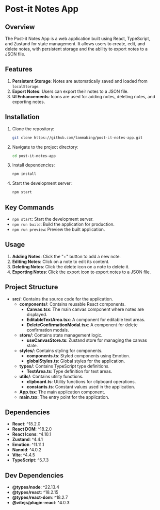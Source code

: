 # Post-it Notes App

## Overview
The Post-it Notes App is a web application built using React, TypeScript, and Zustand for state management. It allows users to create, edit, and delete notes, with persistent storage and the ability to export notes to a JSON file.

## Features
1. **Persistent Storage**: Notes are automatically saved and loaded from `localStorage`.
2. **Export Notes**: Users can export their notes to a JSON file.
3. **UI Enhancements**: Icons are used for adding notes, deleting notes, and exporting notes.

## Installation
1. Clone the repository:
   ```bash
   git clone https://github.com/lammabing/post-it-notes-app.git
   ```
2. Navigate to the project directory:
   ```bash
   cd post-it-notes-app
   ```
3. Install dependencies:
   ```bash
   npm install
   ```
4. Start the development server:
   ```bash
   npm start
   ```

## Key Commands
- `npm start`: Start the development server.
- `npm run build`: Build the application for production.
- `npm run preview`: Preview the built application.

## Usage
1. **Adding Notes**: Click the "+" button to add a new note.
2. **Editing Notes**: Click on a note to edit its content.
3. **Deleting Notes**: Click the delete icon on a note to delete it.
4. **Exporting Notes**: Click the export icon to export notes to a JSON file.

## Project Structure
- **src/**: Contains the source code for the application.
  - **components/**: Contains reusable React components.
    - **Canvas.tsx**: The main canvas component where notes are displayed.
    - **EditableTextArea.tsx**: A component for editable text areas.
    - **DeleteConfirmationModal.tsx**: A component for delete confirmation modals.
  - **store/**: Contains state management logic.
    - **useCanvasStore.ts**: Zustand store for managing the canvas state.
  - **styles/**: Contains styling for components.
    - **components.ts**: Styled components using Emotion.
    - **globalStyles.ts**: Global styles for the application.
  - **types/**: Contains TypeScript type definitions.
    - **TextArea.ts**: Type definition for text areas.
  - **utils/**: Contains utility functions.
    - **clipboard.ts**: Utility functions for clipboard operations.
    - **constants.ts**: Constant values used in the application.
  - **App.tsx**: The main application component.
  - **main.tsx**: The entry point for the application.

## Dependencies
- **React**: ^18.2.0
- **React DOM**: ^18.2.0
- **React Icons**: ^4.10.1
- **Zustand**: ^4.4.1
- **Emotion**: ^11.11.1
- **Nanoid**: ^4.0.2
- **Vite**: ^4.4.5
- **TypeScript**: ^5.7.3

## Dev Dependencies
- **@types/node**: ^22.13.4
- **@types/react**: ^18.2.15
- **@types/react-dom**: ^18.2.7
- **@vitejs/plugin-react**: ^4.0.3